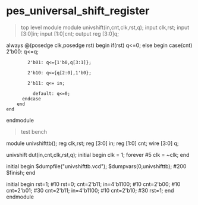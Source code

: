 # pes_universal_shift_register

> top level module
module univshift(in,cnt,clk,rst,q);
  input clk,rst;
  input [3:0]in;
  input [1:0]cnt;
  output reg [3:0]q;
  
  always @(posedge clk,posedge rst)
    begin
      if(rst)
        q<=0;
      else
        begin
          case(cnt)
            2'b00: q<=q;
              
            2'b01: q<={1'b0,q[3:1]};
              
            2'b10: q<={q[2:0],1'b0};
              
            2'b11: q<= in;
              
              default: q<=0;
          endcase
        end
    end
endmodule
> test bench

module univshifttb();
  reg clk,rst;
  reg [3:0] in;
  reg [1:0] cnt;
  wire [3:0] q;
  
  univshift dut(in,cnt,clk,rst,q);
  initial 
    begin
      clk = 1;
      forever #5 clk = ~clk;
    end
  
  initial 
    begin
      $dumpfile("univshifttb.vcd");
      $dumpvars(0,univshifttb);
      #200 $finish;
    end
  
  initial
    begin
      rst=1;
      #10 rst=0; cnt=2'b11; in=4'b1100;
      #10 cnt=2'b00;
      #10 cnt=2'b01;
      #30 cnt=2'b11; in=4'b1100;
      #10 cnt=2'b10;
      #30 rst=1;
    end
endmodule
